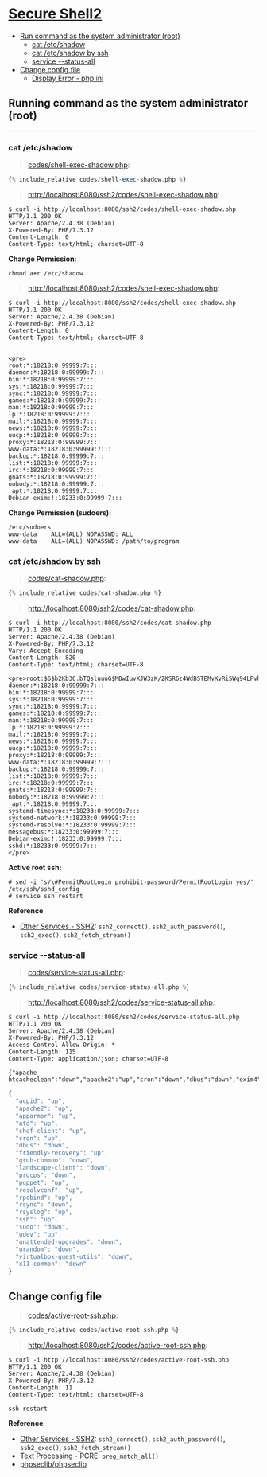# [Secure Shell2](http://php.net/manual/en/book.ssh2.php)

- [Run command as the system administrator (root)](#run-command-as-the-system-administrator-root)
  - [cat /etc/shadow](#cat-etcshadow)
  - [cat /etc/shadow by ssh](#cat-etcshadow-by-ssh)
  - [service --status-all](#service---status-all)
- [Change config file](#change-config-file)
  - [Display Error - php.ini](#display-error---phpini)

## Running command as the system administrator (root)

---

### cat /etc/shadow

> [codes/shell-exec-shadow.php](codes/shell-exec-shadow.php):

```php
{% include_relative codes/shell-exec-shadow.php %}
```

> [http://localhost:8080/ssh2/codes/shell-exec-shadow.php](http://localhost:8080/ssh2/codes/shell-exec-shadow.php):

```
$ curl -i http://localhost:8080/ssh2/codes/shell-exec-shadow.php
HTTP/1.1 200 OK
Server: Apache/2.4.38 (Debian)
X-Powered-By: PHP/7.3.12
Content-Length: 0
Content-Type: text/html; charset=UTF-8
```

**Change Permission:**

```
chmod a+r /etc/shadow
```

> [http://localhost:8080/ssh2/codes/shell-exec-shadow.php](http://localhost:8080/ssh2/codes/shell-exec-shadow.php):

```
$ curl -i http://localhost:8080/ssh2/codes/shell-exec-shadow.php
HTTP/1.1 200 OK
Server: Apache/2.4.38 (Debian)
X-Powered-By: PHP/7.3.12
Content-Length: 0
Content-Type: text/html; charset=UTF-8


<pre>
root:*:18218:0:99999:7:::
daemon:*:18218:0:99999:7:::
bin:*:18218:0:99999:7:::
sys:*:18218:0:99999:7:::
sync:*:18218:0:99999:7:::
games:*:18218:0:99999:7:::
man:*:18218:0:99999:7:::
lp:*:18218:0:99999:7:::
mail:*:18218:0:99999:7:::
news:*:18218:0:99999:7:::
uucp:*:18218:0:99999:7:::
proxy:*:18218:0:99999:7:::
www-data:*:18218:0:99999:7:::
backup:*:18218:0:99999:7:::
list:*:18218:0:99999:7:::
irc:*:18218:0:99999:7:::
gnats:*:18218:0:99999:7:::
nobody:*:18218:0:99999:7:::
_apt:*:18218:0:99999:7:::
Debian-exim:!:18233:0:99999:7:::
```

**Change Permission (sudoers):**

```
/etc/sudoers
www-data    ALL=(ALL) NOPASSWD: ALL
www-data    ALL=(ALL) NOPASSWD: /path/to/program
```

### cat /etc/shadow by ssh

> [codes/cat-shadow.php](codes/cat-shadow.php):

```php
{% include_relative codes/cat-shadow.php %}
```

> [http://localhost:8080/ssh2/codes/cat-shadow.php](http://localhost:8080/ssh2/codes/cat-shadow.php):

```
$ curl -i http://localhost:8080/ssh2/codes/cat-shadow.php
HTTP/1.1 200 OK
Server: Apache/2.4.38 (Debian)
X-Powered-By: PHP/7.3.12
Vary: Accept-Encoding
Content-Length: 820
Content-Type: text/html; charset=UTF-8

<pre>root:$6$b2Kb36.bTQsluuuG$MDwIuvXJW3zK/2KSR6z4WdBSTEMvKvRiSWq94LPvhrOZh3YV.hAgQa7kdjC3hLlAQ3L7EP3n4slYzXxa1ZUR0.:18233:0:99999:7:::
daemon:*:18218:0:99999:7:::
bin:*:18218:0:99999:7:::
sys:*:18218:0:99999:7:::
sync:*:18218:0:99999:7:::
games:*:18218:0:99999:7:::
man:*:18218:0:99999:7:::
lp:*:18218:0:99999:7:::
mail:*:18218:0:99999:7:::
news:*:18218:0:99999:7:::
uucp:*:18218:0:99999:7:::
proxy:*:18218:0:99999:7:::
www-data:*:18218:0:99999:7:::
backup:*:18218:0:99999:7:::
list:*:18218:0:99999:7:::
irc:*:18218:0:99999:7:::
gnats:*:18218:0:99999:7:::
nobody:*:18218:0:99999:7:::
_apt:*:18218:0:99999:7:::
systemd-timesync:*:18233:0:99999:7:::
systemd-network:*:18233:0:99999:7:::
systemd-resolve:*:18233:0:99999:7:::
messagebus:*:18233:0:99999:7:::
Debian-exim:!:18233:0:99999:7:::
sshd:*:18233:0:99999:7:::
</pre>
```

**Active root ssh:**

```
# sed -i 's/\#PermitRootLogin prohibit-password/PermitRootLogin yes/' /etc/ssh/sshd_config
# service ssh restart
```

**Reference**

- [Other Services - SSH2](http://php.net/manual/en/book.ssh2.php): `ssh2_connect()`, `ssh2_auth_password()`, `ssh2_exec()`, `ssh2_fetch_stream()`

### service \-\-status-all

> [codes/service-status-all.php](codes/service-status-all.php):

```php
{% include_relative codes/service-status-all.php %}
```

> [http://localhost:8080/ssh2/codes/service-status-all.php](http://localhost:8080/ssh2/codes/service-status-all.php):

```
$ curl -i http://localhost:8080/ssh2/codes/service-status-all.php
HTTP/1.1 200 OK
Server: Apache/2.4.38 (Debian)
X-Powered-By: PHP/7.3.12
Access-Control-Allow-Origin: *
Content-Length: 115
Content-Type: application/json; charset=UTF-8

{"apache-htcacheclean":"down","apache2":"up","cron":"down","dbus":"down","exim4":"down","procps":"down","ssh":"up"}
```

```js
{
  "acpid": "up",
  "apache2": "up",
  "apparmor": "up",
  "atd": "up",
  "chef-client": "up",
  "cron": "up",
  "dbus": "down",
  "friendly-recovery": "up",
  "grub-common": "down",
  "landscape-client": "down",
  "procps": "down",
  "puppet": "up",
  "resolvconf": "up",
  "rpcbind": "up",
  "rsync": "down",
  "rsyslog": "up",
  "ssh": "up",
  "sudo": "down",
  "udev": "up",
  "unattended-upgrades": "down",
  "urandom": "down",
  "virtualbox-guest-utils": "down",
  "x11-common": "down"
}
```

## Change config file

> [codes/active-root-ssh.php](codes/active-root-ssh.php):

```php
{% include_relative codes/active-root-ssh.php %}
```

> [http://localhost:8080/ssh2/codes/active-root-ssh.php](http://localhost:8080/ssh2/codes/active-root-ssh.php):

```
$ curl -i http://localhost:8080/ssh2/codes/active-root-ssh.php
HTTP/1.1 200 OK
Server: Apache/2.4.38 (Debian)
X-Powered-By: PHP/7.3.12
Content-Length: 11
Content-Type: text/html; charset=UTF-8

ssh restart
```

**Reference**

- [Other Services - SSH2](http://php.net/manual/en/book.ssh2.php): `ssh2_connect()`, `ssh2_auth_password()`, `ssh2_exec()`, `ssh2_fetch_stream()`
- [Text Processing - PCRE](http://php.net/manual/en/ref.pcre.php): `preg_match_all()`
- [phpseclib/phpseclib](https://github.com/phpseclib/phpseclib)
